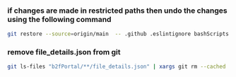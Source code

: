 


### if changes are made in restricted paths then undo the changes using the following command
```bash 
git restore --source=origin/main  -- .github .eslintignore bashScripts .gitignore .eslintrc.json next.config.mjs tsconfig.json
```

### remove file_details.json from git
```bash
git ls-files "b2fPortal/**/file_details.json" | xargs git rm --cached
```